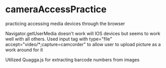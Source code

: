 # cameraAccessPractice
practicing accessing media devices through the browser

Navigator.getUserMedia doesn't work will IOS devices but seems to work well with all others.
Used input tag with type="file" accept="video/*;capture=camcorder" to allow user to upload picture as a work around for it

Utilized Quagga.js for extracting barcode numbers from images
